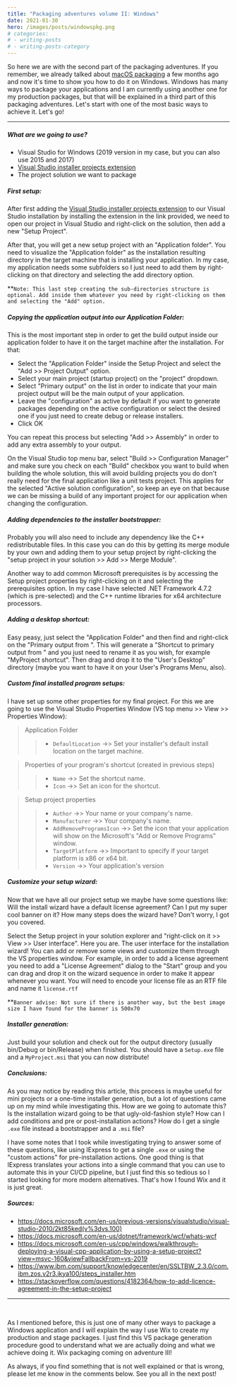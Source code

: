 ```yaml
---
title: "Packaging adventures volume II: Windows"
date: 2021-01-30
hero: /images/posts/windowspkg.png
# categories:
# - writing-posts
# - writing-posts-category
---
```


So here we are with the second part of the packaging adventures. If you remember, we already talked about [macOS packaging](https://www.theimpostersyndrome.dev/posts/macospackaging/) a few months ago and now it's time to show you how to do it on Windows. Windows has many ways to package your applications and I am currently using another one for my production packages, but that will be explained in a third part of this packaging adventures. Let's start with one of the most basic ways to achieve it. Let's go!

---
##### What are we going to use?

* Visual Studio for Windows (2019 version in my case, but you can also use 2015 and 2017)
* [Visual Studio installer projects extension](https://marketplace.visualstudio.com/items?itemName=visualstudioclient.MicrosoftVisualStudio2017InstallerProjects)
* The project solution we want to package

##### First setup:

After first adding the [Visual Studio installer projects extension](https://marketplace.visualstudio.com/items?itemName=visualstudioclient.MicrosoftVisualStudio2017InstallerProjects) to our Visual Studio installation by installing the extension in the link provided, we need to open our project in Visual Studio and right-click on the solution, then add a new "Setup Project".

After that, you will get a new setup project with an "Application folder". You need to visualize the "Application folder" as the installation resulting directory in the target machine that is installing your application. In my case, my application needs some subfolders so I just need to add them by right-clicking on that directory and selecting the add directory option.

**`Note: This last step creating the sub-directories structure is optional. Add inside them whatever you need by right-clicking on them and selecting the "Add" option.`

##### Copying the application output into our Application Folder:

This is the most important step in order to get the build output inside our application folder to have it on the target machine after the installation. For that:

* Select the "Application Folder" inside the Setup Project and select the "Add >> Project Output" option.
* Select your main project (startup project) on the "project" dropdown.
* Select "Primary output" on the list in order to indicate that your main project output will be the main output of your application.
* Leave the "configuration" as active by default if you want to generate packages depending on the active configuration or select the desired one if you just need to create debug or release installers.
* Click OK

You can repeat this process but selecting "Add >> Assembly" in order to add any extra assembly to your output.

On the Visual Studio top menu bar, select "Build >> Configuration Manager" and make sure you check on each "Build" checkbox you want to build when building the whole solution, this will avoid building projects you do don't really need for the final application like a unit tests project. This applies for the selected "Active solution configuration", so keep an eye on that because we can be missing a build of any important project for our application when changing the configuration.

##### Adding dependencies to the installer bootstrapper:

Probably you will also need to include any dependency like the C++ redistributable files. In this case you can do this by getting its merge module by your own and adding them to your setup project by right-clicking the "setup project in your solution >> Add >> Merge Module".

Another way to add common Microsoft prerequisites is by accessing the Setup project properties by right-clicking on it and selecting the prerequisites option. In my case I have selected .NET Framework 4.7.2 (which is pre-selected) and the C++ runtime libraries for x64 architecture processors.

##### Adding a desktop shortcut:

Easy peasy, just select the "Application Folder" and then find and right-click on the "Primary output from <your project name>". This will generate a "Shortcut to primary output from <your project name>" and you just need to rename it as you wish, for example "MyProject shortcut". Then drag and drop it to the "User's Desktop" directory (maybe you want to have it on your User's Programs Menu, also).

##### Custom final installed program setups:

I have set up some other properties for my final project. For this we are going to use the Visual Studio Properties Window (VS top menu >> View >> Properties Window):

> Application Folder
>> * `DefaultLocation` ->> Set your installer's default install location on the target machine.

> Properties of your program's shortcut (created in previous steps)
>> * `Name` ->> Set the shortcut name.
>> * `Icon` ->> Set an icon for the shortcut.

> Setup project properties
>> * `Author` ->> Your name or your company's name.
>> * `Manufacturer` ->> Your company's name.
>> * `AddRemoveProgramsIcon` ->> Set the icon that your application will show on the Microsoft's "Add or Remove Programs" window.
>> * `TargetPlatform` ->> Important to specify if your target platform is x86 or x64 bit.
>> * `Version` ->> Your application's version

##### Customize your setup wizard:

Now that we have all our project setup we maybe have some questions like: Will the install wizard have a default license agreement? Can I put my super cool banner on it? How many steps does the wizard have? Don't worry, I got you covered.

Select the Setup project in your solution explorer and "right-click on it >> View >> User interface". Here you are. The user interface for the installation wizard! You can add or remove some views and customize them through the VS properties window. For example, in order to add a license agreement you need to add a "License Agreement" dialog to the "Start" group and you can drag and drop it on the wizard sequence in order to make it appear whenever you want. You will need to encode your license file as an RTF file and name it `license.rtf`

**`Banner advise: Not sure if there is another way, but the best image size I have found for the banner is 500x70`

##### Installer generation:

Just build your solution and check out for the output directory (usually bin/Debug or bin/Release) when finished. You should have a `Setup.exe` file and a `MyProject.msi` that you can now distribute!

##### Conclusions:

As you may notice by reading this article, this process is maybe useful for mini projects or a one-time installer generation, but a lot of questions came up on my mind while investigating this. How are we going to automate this? Is the installation wizard going to be that ugly-old-fashion style? How can I add conditions and pre or post-installation actions? How do I get a single `.exe` file instead a bootstrapper and a `.msi` file?

I have some notes that I took while investigating trying to answer some of these questions, like using IExpress to get a single `.exe` or using the "custom actions" for pre-installation actions. One good thing is that IExpress translates your actions into a single command that you can use to automate this in your CI/CD pipeline, but I just find this so tedious so I started looking for more modern alternatives. That's how I found Wix and it is just great.

##### Sources:

* https://docs.microsoft.com/en-us/previous-versions/visualstudio/visual-studio-2010/2kt85ked(v%3dvs.100)
* https://docs.microsoft.com/en-us/dotnet/framework/wcf/whats-wcf
* https://docs.microsoft.com/en-us/cpp/windows/walkthrough-deploying-a-visual-cpp-application-by-using-a-setup-project?view=msvc-160&viewFallbackFrom=vs-2019
* https://www.ibm.com/support/knowledgecenter/en/SSLTBW_2.3.0/com.ibm.zos.v2r3.ikya100/steps_installer.htm
* https://stackoverflow.com/questions/4182364/how-to-add-licence-agreement-in-the-setup-project

---
<br />

As I mentioned before, this is just one of many other ways to package a Windows application and I will explain the way I use Wix to create my production and stage packages. I just find this VS package generation procedure good to understand what we are actually doing and what we achieve doing it. Wix packaging coming on adventure III!

As always, if you find something that is not well explained or that is wrong, please let me know in the comments below. See you all in the next post!
